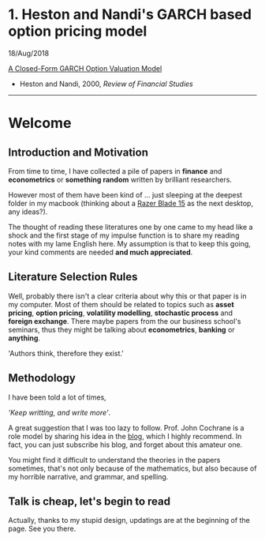 # 1. Heston and Nandi's GARCH based option pricing model
18/Aug/2018

[A Closed-Form GARCH Option Valuation Model](docs/hn2000.md)
- Heston and Nandi, 2000, _Review of Financial Studies_

---

# Welcome

## Introduction and Motivation
From time to time, I have collected a pile of papers in **finance** and **econometrics** or **something random** written by brilliant researchers. 

However most of them have been kind of ... just sleeping at the deepest folder in my macbook (thinking about a [Razer Blade 15](https://www.razer.com/gb-en/gaming-laptops/razer-blade?utm_source=google&utm_medium=cpc&utm_campaign=adwordsukbrandsystemsbladeC1&gclid=EAIaIQobChMI7tWW2pH13AIVBp3tCh21KAUhEAAYAiAAEgK3l_D_BwE) as the next desktop, any ideas?).

The thought of reading these literatures one by one came to my head like a shock and the first stage of my impulse function is to share my reading notes with my lame English here. 
My assumption is that to keep this going, your kind comments are needed **and much appreciated**.

## Literature Selection Rules
Well, probably there isn't a clear criteria about why this or that paper is in my computer. Most of them should be related to topics such as **asset pricing**, **option pricing**, **volatility modelling**, **stochastic process** and **foreign exchange**. There maybe papers from the our business school's seminars, thus they might be talking about **econometrics**, **banking** or **anything**.

'Authors think, therefore they exist.'

## Methodology
I have been told a lot of times,

_'Keep writting, and write more'_. 

A great suggestion that I was too lazy to follow.
Prof. John Cochrane is a role model by sharing his idea in the [blog](https://johnhcochrane.blogspot.com/), which I highly recommend. In fact, you can just subscribe his blog, and forget about this amateur one.

You might find it difficult to understand the theories in the papers sometimes, that's not only because of the mathematics, but also because of my horrible narrative, and grammar, and spelling.

## Talk is cheap, let's begin to read
Actually, thanks to my stupid design, updatings are at the beginning of the page. See you there.
